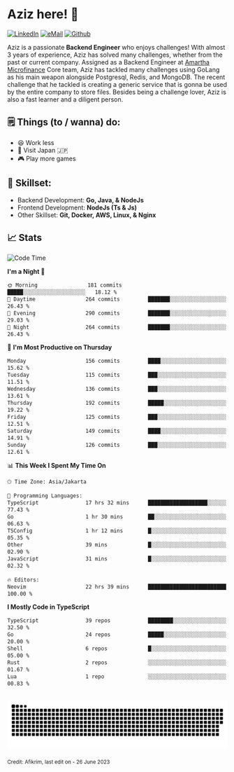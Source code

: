 # Aziz here! 👋

[![LinkedIn](https://img.shields.io/static/v1?message=afikrim&logo=linkedin&label=&color=0077B5&logoColor=white&labelColor=&style=for-the-badge)](https://www.linkedin.com/in/afikrim)
[![eMail](https://img.shields.io/static/v1?message=afikrim10@gmail.com&logo=gmail&label=&color=D14836&logoColor=white&labelColor=&style=for-the-badge)](mailto:afikrim10@gmail.com)
[![Github](https://komarev.com/ghpvc/?username=afikrim&label=Visitors&style=for-the-badge)](https://www.github.com/afikrim)

<!--Introduction-->
Aziz is a passionate **Backend Engineer** who enjoys challenges! With almost 3 years of experience, Aziz has solved many challenges, whether from the past or current company. Assigned as a Backend Engineer at [Amartha Microfinance](https://amartha.com) Core team, Aziz has tackled many challenges using GoLang as his main weapon alongside Postgresql, Redis, and MongoDB. The recent challenge that he tackled is creating a generic service that is gonna be used by the entire company to store files. Besides being a challenge lover, Aziz is also a fast learner and a diligent person.

<!--Things TODO-->
## 🗒️ Things (to / wanna) do:

- 😆 Work less
- 🚀 Visit Japan 🇯🇵
- 🎮 Play more games

<!--Skillset-->
## 🏅 Skillset:

- Backend Development: **Go, Java, & NodeJs**
- Frontend Development: **NodeJs (Ts & Js)**
- Other Skillset: **Git, Docker, AWS, Linux, & Nginx**

## 📈 Stats  

<!--START_SECTION:waka-->
![Code Time](http://img.shields.io/badge/Code%20Time-1%2C486%20hrs%2038%20mins-blue)

**I'm a Night 🦉** 

```text
🌞 Morning                181 commits         █████░░░░░░░░░░░░░░░░░░░░   18.12 % 
🌆 Daytime                264 commits         ███████░░░░░░░░░░░░░░░░░░   26.43 % 
🌃 Evening                290 commits         ███████░░░░░░░░░░░░░░░░░░   29.03 % 
🌙 Night                  264 commits         ███████░░░░░░░░░░░░░░░░░░   26.43 % 
```
📅 **I'm Most Productive on Thursday** 

```text
Monday                   156 commits         ████░░░░░░░░░░░░░░░░░░░░░   15.62 % 
Tuesday                  115 commits         ███░░░░░░░░░░░░░░░░░░░░░░   11.51 % 
Wednesday                136 commits         ███░░░░░░░░░░░░░░░░░░░░░░   13.61 % 
Thursday                 192 commits         █████░░░░░░░░░░░░░░░░░░░░   19.22 % 
Friday                   125 commits         ███░░░░░░░░░░░░░░░░░░░░░░   12.51 % 
Saturday                 149 commits         ████░░░░░░░░░░░░░░░░░░░░░   14.91 % 
Sunday                   126 commits         ███░░░░░░░░░░░░░░░░░░░░░░   12.61 % 
```


📊 **This Week I Spent My Time On** 

```text
🕑︎ Time Zone: Asia/Jakarta

💬 Programming Languages: 
TypeScript               17 hrs 32 mins      ███████████████████░░░░░░   77.43 % 
Go                       1 hr 30 mins        ██░░░░░░░░░░░░░░░░░░░░░░░   06.63 % 
TSConfig                 1 hr 12 mins        █░░░░░░░░░░░░░░░░░░░░░░░░   05.35 % 
Other                    39 mins             █░░░░░░░░░░░░░░░░░░░░░░░░   02.90 % 
JavaScript               31 mins             █░░░░░░░░░░░░░░░░░░░░░░░░   02.32 % 

🔥 Editors: 
Neovim                   22 hrs 39 mins      █████████████████████████   100.00 % 
```

**I Mostly Code in TypeScript** 

```text
TypeScript               39 repos            ████████░░░░░░░░░░░░░░░░░   32.50 % 
Go                       24 repos            █████░░░░░░░░░░░░░░░░░░░░   20.00 % 
Shell                    6 repos             █░░░░░░░░░░░░░░░░░░░░░░░░   05.00 % 
Rust                     2 repos             ░░░░░░░░░░░░░░░░░░░░░░░░░   01.67 % 
Lua                      1 repo              ░░░░░░░░░░░░░░░░░░░░░░░░░   00.83 % 
```




<!--END_SECTION:waka-->


<br clear="both">

<div align="center">
  <img src="https://raw.githubusercontent.com/afikrim/afikrim/output/snake.svg" alt="Snake animation" />
</div>


<sub>Credit: Afikrim, last edit on - 26 June 2023</sub>
